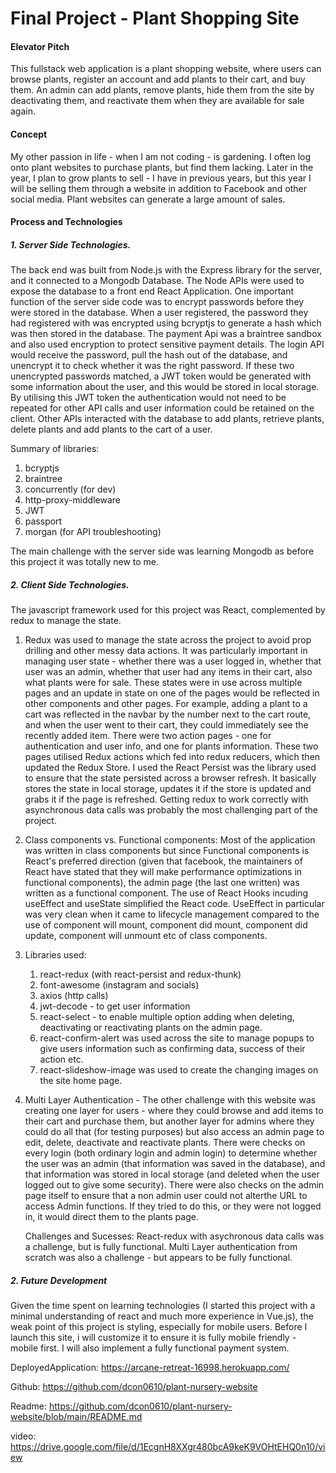 # Final Project - Plant Shopping Site
#### Elevator Pitch
This fullstack web application is a plant shopping website, where users can browse plants, register an account and add plants to their cart, and buy them. An admin can add plants, remove plants, hide them from the site by deactivating them, and reactivate them when they are available for sale again. 

#### Concept
My other passion in life - when I am not coding - is gardening. I often log onto plant websites to purchase plants, but find them lacking. Later in the year, I plan to grow plants to sell - I have in previous years, but this year I will be selling them through a website in addition to Facebook and other social media. Plant websites can generate a large amount of sales. 

#### Process and Technologies
##### 1. Server Side Technologies. 
The back end was built from Node.js with the Express library for the server, and it connected to a Mongodb Database. The Node APIs were used to expose the database to a front end React Application. One important function of the server side code was to encrypt passwords before they were stored in the database. When a user registered, the password they had registered with was encrypted using bcryptjs to generate a hash which was then stored in the database. The payment Api was a braintree sandbox and also used encryption to protect sensitive payment details. The login API would receive the password, pull the hash out of the database, and unencrypt it to check whether it was the right password. If these two unencrypted passwords matched, a JWT token would be generated with some information about the user, and this would be stored in local storage. By utilising this JWT token the authentication would not need to be repeated for other API calls and user information could be retained on the client. Other APIs interacted with the database to add plants, retrieve plants, delete plants and add plants to the cart of a user. 

Summary of libraries: 
1. bcryptjs
2. braintree
3. concurrently (for dev)
4. http-proxy-middleware
5. JWT
6. passport
7. morgan (for API troubleshooting)

The main challenge with the server side was learning Mongodb as before this project it was totally new to me. 

##### 2. Client Side Technologies. 
The javascript framework used for this project was React, complemented by redux to manage the state.
1. Redux was used to manage the state across the project to avoid prop drilling and other messy data actions. It was particularly important in managing user state - whether there was a user logged in, whether that user was an admin, whether that user had any items in their cart, also what plants were for sale. These states were in use across multiple pages and an update in state on one of the pages would be reflected in other components and other pages. For example, adding a plant to a cart was reflected in the navbar by the number next to the cart route, and when the user went to their cart, they could immediately see the recently added item. There were two action pages - one for authentication and user info, and one for plants information. These two pages utilised Redux actions which fed into redux reducers, which then updated the Redux Store.
I used the React Persist was the library used to ensure that the state persisted across a browser refresh. It basically stores the state in local storage, updates it if the store is updated and grabs it if the page is refreshed. 
Getting redux to work correctly with asynchronous data calls was probably the most challenging part of the project. 
2. Class components vs. Functional components:
Most of the application was written in class components but since Functional components is React's preferred direction (given that facebook, the maintainers of React have stated that they will make performance optimizations in functional components), the admin page (the last one written) was written as a functional component. The use of React Hooks incuding useEffect and useState simplified the React code. UseEffect in particular was very clean when it came to lifecycle management compared to the use of component will mount, component did mount, component did update, component will unmount etc of class components. 
3. Libraries used:
    1. react-redux (with react-persist and redux-thunk)
    2. font-awesome (instagram and socials)
    3. axios (http calls)
    4. jwt-decode - to get user information
    5. react-select - to enable multiple option adding when deleting, deactivating or reactivating plants on the admin page. 
    6. react-confirm-alert was used across the site to manage popups to give users information such as confirming data, success of their action etc. 
    7. react-slideshow-image was used to create the changing images on the site home page. 

4. Multi Layer Authentication - The other challenge with this website was creating one layer for users - where they could browse and add items to their cart and purchase them, but another layer for admins where they could do all that (for testing purposes) but also access an admin page to edit, delete, deactivate and reactivate plants. There were checks on every login (both ordinary login and admin login) to determine whether the user was an admin (that information was saved in the database), and that information was stored in local storage (and deleted when the user logged out to give some security). There were also checks on the admin page itself to ensure that a non admin user could not alterthe URL to access Admin functions. If they tried to do this, or they were not logged in, it would direct them to the plants page.

    Challenges and Sucesses: React-redux with asychronous data calls was a challenge, but is fully functional. Multi Layer authentication from scratch was also a challenge - but appears to be fully functional. 
    
##### 2. Future Development
Given the time spent on learning technologies (I started this project with a minimal understanding of react and much more experience in Vue.js), the weak point of this project is styling, especially for mobile users. Before I launch this site, i will customize it to ensure it is fully mobile friendly - mobile first. I will also implement a fully functional payment system. 

DeployedApplication: https://arcane-retreat-16998.herokuapp.com/

Github: https://github.com/dcon0610/plant-nursery-website

Readme: https://github.com/dcon0610/plant-nursery-website/blob/main/README.md

video: https://drive.google.com/file/d/1EcgnH8XXgr480bcA9keK9VOHtEHQ0n10/view





